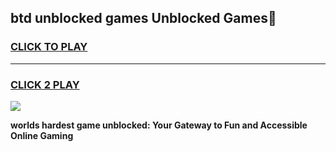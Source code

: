 
## btd unblocked games Unblocked Games👋
<h3>
<a href="https://premium.freeplayer.one?title=btd_unblocked_games&ref=16F">CLICK TO PLAY</a></h3>
<hr>

<h3>
<a href="https://premium.freeplayer.one?title=btd_unblocked_games&ref=16F">CLICK 2 PLAY</a>
  
</h3>

<a href="https://premium.freeplayer.one?title=btd_unblocked_games&ref=16F/"><img src="https://clearcache.store/games.png"></a>


**worlds hardest game unblocked: Your Gateway to Fun and Accessible Online Gaming**

